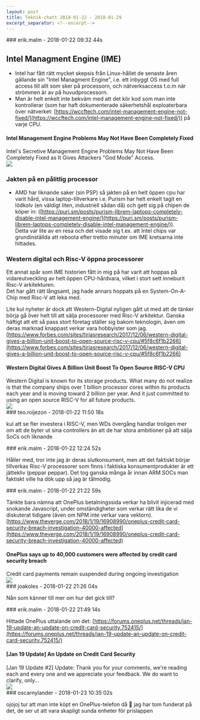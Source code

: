 ```yaml
---
layout: post
title: Teknik-chatt 2018-01-22 - 2018-01-29
excerpt_separator: <!--excerpt-->
---
```

<section class="message" markdown="1">
### erik.malm - 2018-01-22 09:32 44s

## Intel Managment Engine (IME)
- Intel har fått rätt mycket skepsis från Linux-hållet de senaste åren gällande sin "Intel Managment Engine", i.e. ett inbyggt OS med full access till allt som sker på processorn, och nätverksaccess t.o.m när strömmen är av på huvudprocessorn. 
- Man är helt enkelt inte bekväm med att det kör kod som man inte kontrollerar (som har haft dokumenterade säkerhetshål exploaterbara över nätverket:  [https://wccftech.com/intel-management-engine-not-fixed/](https://wccftech.com/intel-management-engine-not-fixed/)) på varje CPU.

<div class="attachment"><h4>Intel Management Engine Problems May Not Have Been Completely Fixed</h4><div class="text">Intel's Secretive Management Engine Problems May Not Have Been Completely Fixed as It Gives Attackers "God Mode" Access.</div>
<a href="https://wccftech.com/intel-management-engine-not-fixed/"><img src="https://cdn.wccftech.com/wp-content/uploads/2017/11/intel-bugs.png" fallback="Intel Management Engine Problems May Not Have Been Completely Fixed"/></a></div>
    
### Jakten på en pålitlig processor
- AMD har liknande saker (sin PSP) så jakten på en helt öppen cpu har varit hård, vissa laptop-tillverkare i.e. Purism har helt enkelt tagit en lödkolv (en väldigt liten, industriell sådan då) och gett sig på chipen de köper in: ([https://puri.sm/posts/purism-librem-laptops-completely-disable-intel-management-engine/](https://puri.sm/posts/purism-librem-laptops-completely-disable-intel-management-engine/)).   
Detta var lite av en resa och det visade sig t.ex. att Intel chips var grundinställda att reboota efter trettio minuter om IME kretsarna inte hittades.
###  Western digital och Risc-V öppna processorer
Ett annat spår som IME historien fått in mig på har varit att hoppas på vidareutveckling av helt öppen CPU-hårdvara, vilket i stort sett inneburit Risc-V arkitekturen.  
Det har gått rätt långsamt, jag hade annars hoppats på en System-On-A-Chip med Risc-V att leka med.  

Lite kul nyheter är dock att Western-Digital nyligen gått ut med att de tänker börja gå över helt till att sälja processorer med Risc-V arkitektur.
Ganska häftigt att ett så pass stort företag ställer sig bakom teknologin, även om deras marknad knappast verkar vara hobbyister som jag.  
[https://www.forbes.com/sites/tiriasresearch/2017/12/06/western-digital-gives-a-billion-unit-boost-to-open-source-risc-v-cpu/#5f8c6f1b2266](https://www.forbes.com/sites/tiriasresearch/2017/12/06/western-digital-gives-a-billion-unit-boost-to-open-source-risc-v-cpu/#5f8c6f1b2266)

<div class="attachment"><h4>Western Digital Gives A Billion Unit Boost To Open Source RISC-V CPU</h4><div class="text">Western Digital is known for its storage products. What many do not realize is that the company ships over 1 billion processor cores within its products each year and is moving toward 2 billion per year. And it just committed to using an open source RISC-V for all future products.</div>
<a href="https://www.forbes.com/sites/tiriasresearch/2017/12/06/western-digital-gives-a-billion-unit-boost-to-open-source-risc-v-cpu/#5f8c6f1b2266"><img src="https://thumbor.forbes.com/thumbor/600x315/smart/https%3A%2F%2Fblogs-images.forbes.com%2Ftiriasresearch%2Ffiles%2F2017%2F12%2FIMG_0463-1200x674.jpg" fallback="Western Digital Gives A Billion Unit Boost To Open Source RISC-V CPU"/></a></div>
    
</section>
<section class="message" markdown="1">
### teo.roijezon - 2018-01-22 11:50 18s

kul att se fler investera i RISC-V, men WDs övergång handlar troligen mer om att de byter ut sina controllers än att de har stora ambitioner på att sälja SoCs och liknande
</section>
<section class="message" markdown="1">
### erik.malm - 2018-01-22 12:24 52s

Håller med, tror inte jag är deras slutkonsument, men att det faktiskt börjar tillverkas Risc-V processorer som finns i faktiska konsumentprodukter är ett jättekliv (peppar peppar). Det tog ganska många år innan ARM SOCs man faktiskt ville ha dök upp så jag är tålmodig.
</section>
<section class="message" markdown="1">
### erik.malm - 2018-01-22 21:22 59s

Tänkte bara nämna att OnePlus betalningssida verkar ha blivit injicerad med snokande Javascript, under omständigheter som verkar rätt lika de vi diskuterat tidigare (även om NPM inte verkar vara vektorn). 
[https://www.theverge.com/2018/1/19/16908990/oneplus-credit-card-security-breach-investigation-40000-affected](https://www.theverge.com/2018/1/19/16908990/oneplus-credit-card-security-breach-investigation-40000-affected)

<div class="attachment"><h4>OnePlus says up to 40,000 customers were affected by credit card security breach</h4><div class="text">Credit card payments remain suspended during ongoing investigation</div>
<a href="https://www.theverge.com/2018/1/19/16908990/oneplus-credit-card-security-breach-investigation-40000-affected"><img src="https://cdn.vox-cdn.com/thumbor/tNtHbpvBMVYz2uA_JvW2qZ3fwa4=/0x146:2040x1214/fit-in/1200x630/cdn.vox-cdn.com/uploads/chorus_asset/file/9971973/oneplus_5t_sandstone_white_6.JPG" fallback="OnePlus says up to 40,000 customers were affected by credit card security breach"/></a></div>
    
</section>
<section class="message" markdown="1">
### joakoles - 2018-01-22 21:26 04s

Nån som känner till mer om hur det gick till?
</section>
<section class="message" markdown="1">
### erik.malm - 2018-01-22 21:49 14s

Hittade OnePlus uttalande om det:
[https://forums.oneplus.net/threads/jan-19-update-an-update-on-credit-card-security.752415/](https://forums.oneplus.net/threads/jan-19-update-an-update-on-credit-card-security.752415/)

<div class="attachment"><h4>[Jan 19 Update] An Update on Credit Card Security</h4><div class="text">[Jan 19 Update #2] Update: Thank you for your comments, we're reading each and every one and we appreciate your feedback. We do want to clarify, only...</div>
<a href="https://forums.oneplus.net/threads/jan-19-update-an-update-on-credit-card-security.752415/"><img src="https://forums.oneplus.net/attachments/credit-card-jpg.676588/" fallback="[Jan 19 Update] An Update on Credit Card Security"/></a></div>
    
</section>
<section class="message" markdown="1">
### oscarnylander - 2018-01-23 10:35 02s

ojojoj
tur att man inte köpt en OnePlus-telefon då 🐴 jag har tom funderat på det, de ser ut att vara skapligt sunda enheter för prislappen

<!--excerpt-->
</section>